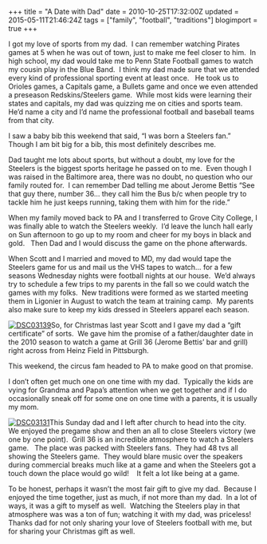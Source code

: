 +++
title = "A Date with Dad"
date = 2010-10-25T17:32:00Z
updated = 2015-05-11T21:46:24Z
tags = ["family", "football", "traditions"]
blogimport = true 
+++

I got my love of sports from my dad.&#160; I can remember watching Pirates games at 5 when he was out of town, just to make me feel closer to him.&#160; In high school, my dad would take me to Penn State Football games to watch my cousin play in the Blue Band.&#160; I think my dad made sure that we attended every kind of professional sporting event at least once.&#160;&#160; He took us to Orioles games, a Capitals game, a Bullets game and once we even attended a preseason Redskins/Steelers game.&#160; While most kids were learning their states and capitals, my dad was quizzing me on cities and sports team.&#160;&#160; He’d name a city and I’d name the professional football and baseball teams from that city.&#160; 

I saw a baby bib this weekend that said, “I was born a Steelers fan.”&#160; Though I am bit big for a bib, this most definitely describes me.&#160; 

Dad taught me lots about sports, but without a doubt, my love for the Steelers is the biggest sports heritage he passed on to me.&#160; Even though I was raised in the Baltimore area, there was no doubt, no question who our family routed for.&#160; I can remember Dad telling me about Jerome Bettis “See that guy there, number 36… they call him the Bus b/c when people try to tackle him he just keeps running, taking them with him for the ride.”

When my family moved back to PA and I transferred to Grove City College, I was finally able to watch the Steelers weekly.&#160; I’d leave the lunch hall early on Sun afternoon to go up to my room and cheer for my boys in black and gold.&#160;&#160; Then Dad and I would discuss the game on the phone afterwards.&#160; 

When Scott and I married and moved to MD, my dad would tape the Steelers game for us and mail us the VHS tapes to watch… for a few seasons Wednesday nights were football nights at our house.&#160; We’d always try to schedule a few trips to my parents in the fall so we could watch the games with my folks.&#160; New traditions were formed as we started meeting them in Ligonier in August to watch the team at training camp.&#160; My parents also make sure to keep my kids dressed in Steelers apparel each season.&#160; 

[![DSC03139](https://latc.s3.amazonaws.com/wp-content/uploads/2010/10/DSC03139.jpg "DSC03139")](https://latc.s3.amazonaws.com/wp-content/uploads/2010/10/DSC03139.jpg)So, for Christmas last year Scott and I gave my dad a “gift certificate” of sorts.&#160; We gave him the promise of a father/daughter date in the 2010 season to watch a game at Grill 36 (Jerome Bettis’ bar and grill) right across from Heinz Field in Pittsburgh. 

This weekend, the circus fam headed to PA to make good on that promise.&#160; 

I don’t often get much one on one time with my dad.&#160; Typically the kids are vying for Grandma and Papa’s attention when we get together and if I do occasionally sneak off for some one on one time with a parents, it is usually my mom.&#160; 

[![DSC03131](https://latc.s3.amazonaws.com/wp-content/uploads/2010/10/DSC03131.jpg "DSC03131")](https://latc.s3.amazonaws.com/wp-content/uploads/2010/10/DSC03131.jpg)This Sunday dad and I left after church to head into the city.&#160; We enjoyed the pregame show and then an all to close Steelers victory (we one by one point).&#160; Grill 36 is an incredible atmosphere to watch a Steelers game.&#160;&#160; The place was packed with Steelers fans.&#160; They had 48 tvs all showing the Steelers game.&#160; They would blare music over the speakers during commercial breaks much like at a game and when the Steelers got a touch down the place would go wild!&#160;&#160;&#160; It felt a lot like being at a game.&#160; 

To be honest, perhaps it wasn’t the most fair gift to give my dad.&#160; Because I enjoyed the time together, just as much, if not more than my dad.&#160; In a lot of ways, it was a gift to myself as well.&#160; Watching the Steelers play in that atmosphere was was a ton of fun; watching it with my dad, was priceless!&#160; Thanks dad for not only sharing your love of Steelers football with me, but for sharing your Christmas gift as well.&#160; 
